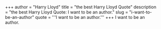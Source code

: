 +++
author = "Harry Lloyd"
title = "the best Harry Lloyd Quote"
description = "the best Harry Lloyd Quote: I want to be an author."
slug = "i-want-to-be-an-author"
quote = '''I want to be an author.'''
+++
I want to be an author.
